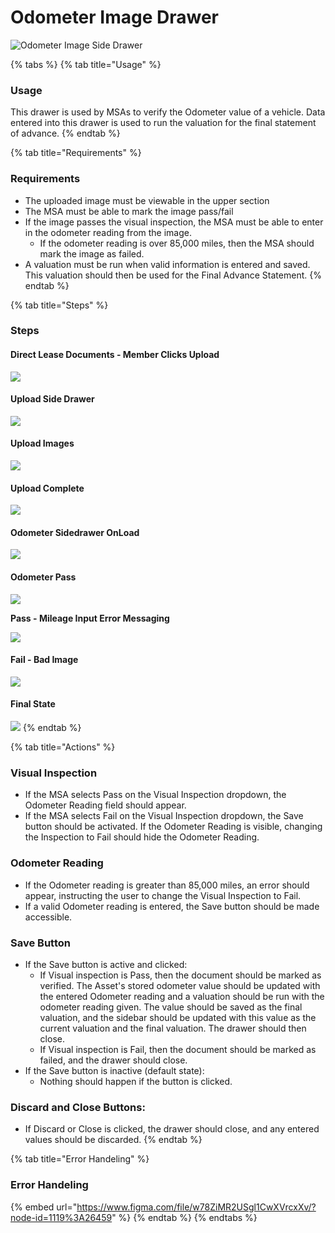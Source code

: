 # Odometer Image Drawer

![Odometer Image Side Drawer](../../.gitbook/assets/odometer-onload.png)

{% tabs %}
{% tab title="Usage" %}
### Usage

This drawer is used by MSAs to verify the Odometer value of a vehicle. Data entered into this drawer is used to run the valuation for the final statement of advance.
{% endtab %}

{% tab title="Requirements" %}
### Requirements

* The uploaded image must be viewable in the upper section
* The MSA must be able to mark the image pass/fail
* If the image passes the visual inspection, the MSA must be able to enter in the odometer reading from the image. 
  * If the odometer reading is over 85,000 miles, then the MSA should mark the image as failed.
* A valuation must be run when valid information is entered and saved. This valuation should then be used for the Final Advance Statement.
{% endtab %}

{% tab title="Steps" %}
### Steps

#### Direct Lease Documents - Member Clicks Upload

![](../../.gitbook/assets/direct-lease-documents-onload.png)

#### Upload Side Drawer

![](../../.gitbook/assets/side-drawer-upload-onload.png)

#### Upload Images

![](../../.gitbook/assets/side-drawer-upload-loading.png)

#### Upload Complete

![](../../.gitbook/assets/side-drawer-upload-complete.png)

#### Odometer Sidedrawer OnLoad

![](../../.gitbook/assets/odometer-onload.png)

#### Odometer Pass

![](../../.gitbook/assets/odometer-pass.png)

**Pass - Mileage Input Error Messaging**

![](../../.gitbook/assets/odometer-fail-mileage.png)

#### Fail - Bad Image

![](../../.gitbook/assets/odometer-fail.png)

#### Final State 

![](../../.gitbook/assets/direct-lease-documents-complete.png)
{% endtab %}

{% tab title="Actions" %}
### Visual Inspection

* If the MSA selects Pass on the Visual Inspection dropdown, the Odometer Reading field should appear.
* If the MSA selects Fail on the Visual Inspection dropdown, the Save button should be activated. If the Odometer Reading is visible, changing the Inspection to Fail should hide the Odometer Reading.

### Odometer Reading

* If the Odometer reading is greater than 85,000 miles, an error should appear, instructing the user to change the Visual Inspection to Fail.
* If a valid Odometer reading is entered, the Save button should be made accessible.

### Save Button

* If the Save button is active and clicked:
  * If Visual inspection is Pass, then the document should be marked as verified. The Asset's stored odometer value should be updated with the entered Odometer reading and a valuation should be run with the odometer reading given. The value should be saved as the final valuation, and the sidebar should be updated with this value as the current valuation and the final valuation. The drawer should then close.
  * If Visual inspection is Fail, then the document should be marked as failed, and the drawer should close.
* If the Save button is inactive \(default state\):
  * Nothing should happen if the button is clicked.

### Discard and Close Buttons:

* If Discard or Close is clicked, the drawer should close, and any entered values should be discarded.
{% endtab %}

{% tab title="Error Handeling" %}
### Error Handeling

{% embed url="https://www.figma.com/file/w78ZiMR2USgl1CwXVrcxXv/?node-id=1119%3A26459" %}
{% endtab %}
{% endtabs %}







